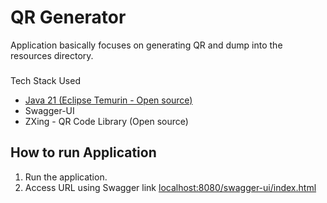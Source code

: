 # QR Generator
Application basically focuses on generating QR and dump into the resources directory.

### 
Tech Stack Used

* [Java 21 (Eclipse Temurin - Open source)](https://adoptium.net/download/)
* Swagger-UI
* ZXing - QR Code Library (Open source)

## How to run Application
1. Run the application.
2. Access URL using Swagger link
   [localhost:8080/swagger-ui/index.html](http://localhost:8080/swagger-ui/index.html) 